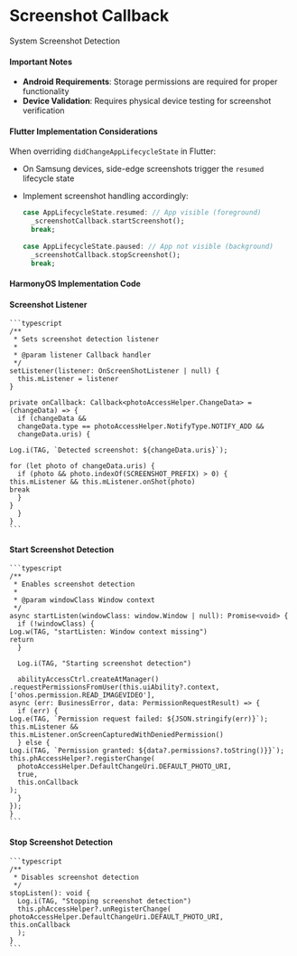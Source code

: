 # Screenshot Callback

System Screenshot Detection

#### Important Notes

- **Android Requirements**: Storage permissions are required for proper functionality  
- **Device Validation**: Requires physical device testing for screenshot verification  

#### Flutter Implementation Considerations

When overriding `didChangeAppLifecycleState` in Flutter:  
- On Samsung devices, side-edge screenshots trigger the `resumed` lifecycle state  
- Implement screenshot handling accordingly:

    ```dart
    case AppLifecycleState.resumed: // App visible (foreground)
      _screenshotCallback.startScreenshot();
      break;
      
    case AppLifecycleState.paused: // App not visible (background)
      _screenshotCallback.stopScreenshot();
      break;
    ```

#### HarmonyOS Implementation Code

#### Screenshot Listener
    ```typescript
    /**
     * Sets screenshot detection listener
     *
     * @param listener Callback handler
     */
    setListener(listener: OnScreenShotListener | null) {
      this.mListener = listener
    }
    
    private onCallback: Callback<photoAccessHelper.ChangeData> = (changeData) => {
      if (changeData && 
      changeData.type == photoAccessHelper.NotifyType.NOTIFY_ADD && 
      changeData.uris) {
      
    Log.i(TAG, `Detected screenshot: ${changeData.uris}`);
    
    for (let photo of changeData.uris) {
      if (photo && photo.indexOf(SCREENSHOT_PREFIX) > 0) {
    this.mListener && this.mListener.onShot(photo)
    break
      }
    }
      }
    }
    ```

#### Start Screenshot Detection
    ```typescript
    /**
     * Enables screenshot detection
     *
     * @param windowClass Window context
     */
    async startListen(windowClass: window.Window | null): Promise<void> {
      if (!windowClass) {
    Log.w(TAG, "startListen: Window context missing")
    return
      }
      
      Log.i(TAG, "Starting screenshot detection")
      
      abilityAccessCtrl.createAtManager()
    .requestPermissionsFromUser(this.uiAbility?.context, 
    ['ohos.permission.READ_IMAGEVIDEO'], 
    async (err: BusinessError, data: PermissionRequestResult) => {
      if (err) {
    Log.e(TAG, `Permission request failed: ${JSON.stringify(err)}`);
    this.mListener && this.mListener.onScreenCapturedWithDeniedPermission()
      } else {
    Log.i(TAG, `Permission granted: ${data?.permissions?.toString()}}`);
    this.phAccessHelper?.registerChange(
      photoAccessHelper.DefaultChangeUri.DEFAULT_PHOTO_URI, 
      true, 
      this.onCallback
    );
      }
    });
    }
    ```

#### Stop Screenshot Detection
    ```typescript
    /**
     * Disables screenshot detection
     */
    stopListen(): void {
      Log.i(TAG, "Stopping screenshot detection")
      this.phAccessHelper?.unRegisterChange(
    photoAccessHelper.DefaultChangeUri.DEFAULT_PHOTO_URI, 
    this.onCallback
      );
    }
    ```